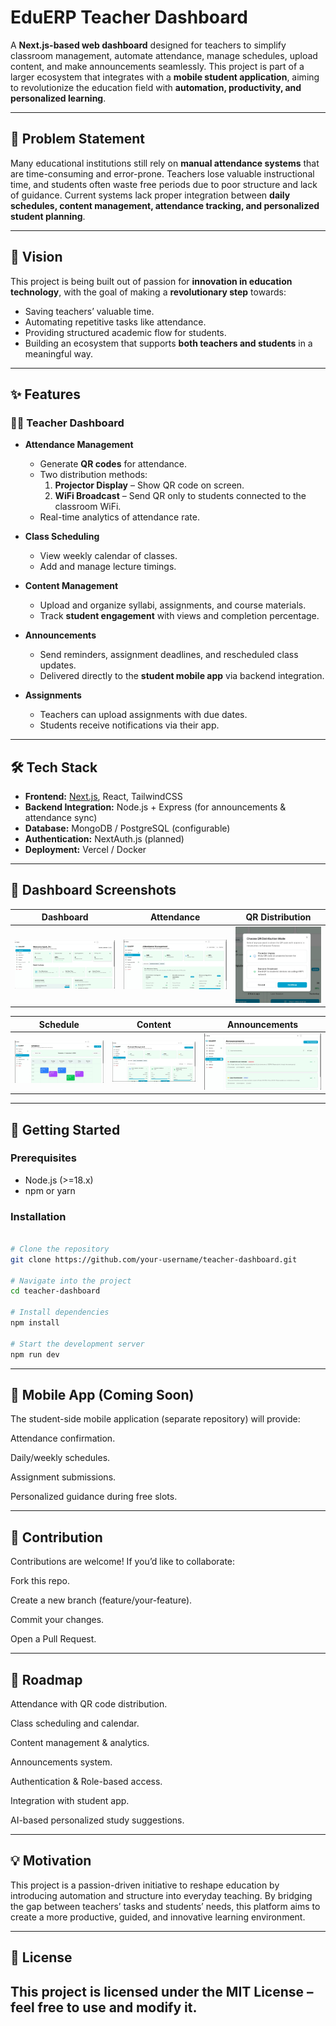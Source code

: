 # EduERP Teacher Dashboard  

A **Next.js-based web dashboard** designed for teachers to simplify classroom management, automate attendance, manage schedules, upload content, and make announcements seamlessly. This project is part of a larger ecosystem that integrates with a **mobile student application**, aiming to revolutionize the education field with **automation, productivity, and personalized learning**.  

---

## 🚨 Problem Statement  

Many educational institutions still rely on **manual attendance systems** that are time-consuming and error-prone. Teachers lose valuable instructional time, and students often waste free periods due to poor structure and lack of guidance. Current systems lack proper integration between **daily schedules, content management, attendance tracking, and personalized student planning**.  

---

## 🎯 Vision  

This project is being built out of passion for **innovation in education technology**, with the goal of making a **revolutionary step** towards:  

- Saving teachers’ valuable time.  
- Automating repetitive tasks like attendance.  
- Providing structured academic flow for students.  
- Building an ecosystem that supports **both teachers and students** in a meaningful way.  

---

## ✨ Features  

### 👩‍🏫 Teacher Dashboard  
- **Attendance Management**  
  - Generate **QR codes** for attendance.  
  - Two distribution methods:  
    1. **Projector Display** – Show QR code on screen.  
    2. **WiFi Broadcast** – Send QR only to students connected to the classroom WiFi.  
  - Real-time analytics of attendance rate.  

- **Class Scheduling**  
  - View weekly calendar of classes.  
  - Add and manage lecture timings.  

- **Content Management**  
  - Upload and organize syllabi, assignments, and course materials.  
  - Track **student engagement** with views and completion percentage.  

- **Announcements**  
  - Send reminders, assignment deadlines, and rescheduled class updates.  
  - Delivered directly to the **student mobile app** via backend integration.  

- **Assignments**  
  - Teachers can upload assignments with due dates.  
  - Students receive notifications via their app.  

---

## 🛠️ Tech Stack  

- **Frontend:** [Next.js](https://nextjs.org/), React, TailwindCSS  
- **Backend Integration:** Node.js + Express (for announcements & attendance sync)  
- **Database:** MongoDB / PostgreSQL (configurable)  
- **Authentication:** NextAuth.js (planned)  
- **Deployment:** Vercel / Docker  

---

## 📸 Dashboard Screenshots  

| Dashboard | Attendance | QR Distribution |  
|-----------|------------|-----------------|  
| ![Dashboard](./screenshots/dashboard.png) | ![Attendance](./screenshots/attendance.png) | ![QR](./screenshots/qr.png) |  

| Schedule | Content | Announcements |  
|----------|---------|---------------|  
| ![Schedule](./screenshots/schedule.png) | ![Content](./screenshots/content.png) | ![Announcements](./screenshots/announcements.png) |  

---

## 🚀 Getting Started  

### Prerequisites  
- Node.js (>=18.x)  
- npm or yarn  

### Installation 

```bash

# Clone the repository
git clone https://github.com/your-username/teacher-dashboard.git

# Navigate into the project
cd teacher-dashboard

# Install dependencies
npm install

# Start the development server
npm run dev

```
---

## 📱 Mobile App (Coming Soon)

The student-side mobile application (separate repository) will provide:

Attendance confirmation.

Daily/weekly schedules.

Assignment submissions.

Personalized guidance during free slots.

---

## 🤝 Contribution

Contributions are welcome! If you’d like to collaborate:

Fork this repo.

Create a new branch (feature/your-feature).

Commit your changes.

Open a Pull Request.

---

## 📌 Roadmap

 Attendance with QR code distribution.

 Class scheduling and calendar.

 Content management & analytics.

 Announcements system.

 Authentication & Role-based access.

 Integration with student app.

 AI-based personalized study suggestions.

 ---

## 💡 Motivation

This project is a passion-driven initiative to reshape education by introducing automation and structure into everyday teaching. By bridging the gap between teachers’ tasks and students’ needs, this platform aims to create a more productive, guided, and innovative learning environment.

---

## 📜 License

This project is licensed under the MIT License – feel free to use and modify it.
---
